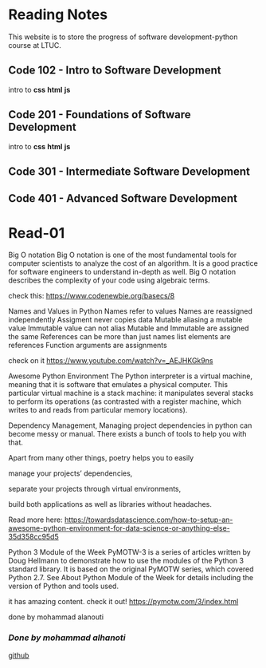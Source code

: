 # Reading Notes
This website is to store the progress of software development-python course at LTUC.

## Code 102 - Intro to Software Development

intro to __css__ __html__ __js__

## Code 201 - Foundations of Software Development

intro to __css__ __html__ __js__

## Code 301 - Intermediate Software Development



## Code 401 - Advanced Software Development

# Read-01

Big O notation
Big O notation is one of the most fundamental tools for computer scientists to analyze the cost of an algorithm. It is a good practice for software engineers to understand in-depth as well. Big O notation describes the complexity of your code using algebraic terms.

check this: https://www.codenewbie.org/basecs/8

Names and Values in Python
Names refer to values Names are reassigned independently Assigment never copies data Mutable aliasing a mutable value Immutable value can not alias Mutable and Immutable are assigned the same References can be more than just names list elements are references Function arguments are assignments

check on it https://www.youtube.com/watch?v=_AEJHKGk9ns

Awesome Python Environment
The Python interpreter is a virtual machine, meaning that it is software that emulates a physical computer. This particular virtual machine is a stack machine: it manipulates several stacks to perform its operations (as contrasted with a register machine, which writes to and reads from particular memory locations).

Dependency Management, Managing project dependencies in python can become messy or manual. There exists a bunch of tools to help you with that.

Apart from many other things, poetry helps you to easily

manage your projects’ dependencies,

separate your projects through virtual environments,

build both applications as well as libraries without headaches.

Read more here: https://towardsdatascience.com/how-to-setup-an-awesome-python-environment-for-data-science-or-anything-else-35d358cc95d5

Python 3 Module of the Week
PyMOTW-3 is a series of articles written by Doug Hellmann to demonstrate how to use the modules of the Python 3 standard library. It is based on the original PyMOTW series, which covered Python 2.7. See About Python Module of the Week for details including the version of Python and tools used.

it has amazing content. check it out! https://pymotw.com/3/index.html

done by mohammad alanouti



### ***Done by mohammad alhanoti***
[github](https://github.com/MohdHanoti)
